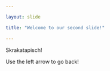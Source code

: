 ```yaml
---

layout: slide

title: "Welcome to our second slide!"

---
```


Skrakatapisch!

Use the left arrow to go back!